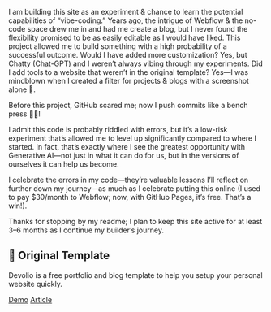 I am building this site as an experiment & chance to learn the potential capabilities of “vibe-coding.” Years ago, the intrigue of Webflow & the no-code space drew me in and had me create a blog, but I never found the flexibility promised to be as easily editable as I would have liked. This project allowed me to build something with a high probability of a successful outcome. Would I have added more customization? Yes, but Chatty (Chat-GPT) and I weren’t always vibing through my experiments. Did I add tools to a website that weren’t in the original template? Yes—I was mindblown when I created a filter for projects & blogs with a screenshot alone 🤯.

Before this project, GitHub scared me; now I push commits like a bench press 💪🏾!

I admit this code is probably riddled with errors, but it’s a low-risk experiment that’s allowed me to level up significantly compared to where I started. In fact, that’s exactly where I see the greatest opportunity with Generative AI—not just in what it can do for us, but in the versions of ourselves it can help us become.

I celebrate the errors in my code—they’re valuable lessons I’ll reflect on further down my journey—as much as I celebrate putting this online (I used to pay $30/month to Webflow; now, with GitHub Pages, it’s free. That’s a win!).

Thanks for stopping by my readme; I plan to keep this site active for at least 3–6 months as I continue my builder’s journey.


## 🚀 Original Template

Devolio is a free portfolio and blog template to help you setup your personal website quickly.

[Demo](https://devolio.devaradise.com) [Article](https://devaradise.com/devolio-astro-portfolio-blog-theme)

